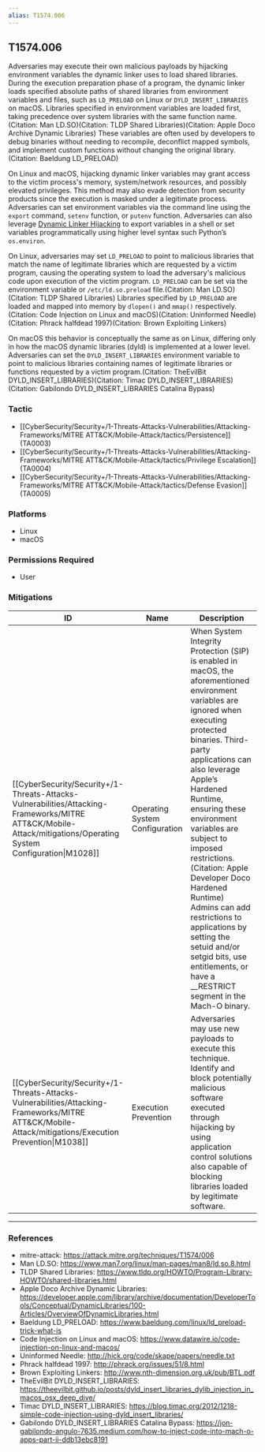 ```yaml
---
alias: T1574.006
---
```


## T1574.006

Adversaries may execute their own malicious payloads by hijacking environment variables the dynamic linker uses to load shared libraries. During the execution preparation phase of a program, the dynamic linker loads specified absolute paths of shared libraries from environment variables and files, such as <code>LD_PRELOAD</code> on Linux or <code>DYLD_INSERT_LIBRARIES</code> on macOS. Libraries specified in environment variables are loaded first, taking precedence over system libraries with the same function name.(Citation: Man LD.SO)(Citation: TLDP Shared Libraries)(Citation: Apple Doco Archive Dynamic Libraries) These variables are often used by developers to debug binaries without needing to recompile, deconflict mapped symbols, and implement custom functions without changing the original library.(Citation: Baeldung LD_PRELOAD)

On Linux and macOS, hijacking dynamic linker variables may grant access to the victim process's memory, system/network resources, and possibly elevated privileges. This method may also evade detection from security products since the execution is masked under a legitimate process. Adversaries can set environment variables via the command line using the <code>export</code> command, <code>setenv</code> function, or <code>putenv</code> function. Adversaries can also leverage [Dynamic Linker Hijacking](https://attack.mitre.org/techniques/T1574/006) to export variables in a shell or set variables programmatically using higher level syntax such Python’s <code>os.environ</code>.

On Linux, adversaries may set <code>LD_PRELOAD</code> to point to malicious libraries that match the name of legitimate libraries which are requested by a victim program, causing the operating system to load the adversary's malicious code upon execution of the victim program. <code>LD_PRELOAD</code> can be set via the environment variable or <code>/etc/ld.so.preload</code> file.(Citation: Man LD.SO)(Citation: TLDP Shared Libraries) Libraries specified by <code>LD_PRELOAD</code> are loaded and mapped into memory by <code>dlopen()</code> and <code>mmap()</code> respectively.(Citation: Code Injection on Linux and macOS)(Citation: Uninformed Needle) (Citation: Phrack halfdead 1997)(Citation: Brown Exploiting Linkers) 

On macOS this behavior is conceptually the same as on Linux, differing only in how the macOS dynamic libraries (dyld) is implemented at a lower level. Adversaries can set the <code>DYLD_INSERT_LIBRARIES</code> environment variable to point to malicious libraries containing names of legitimate libraries or functions requested by a victim program.(Citation: TheEvilBit DYLD_INSERT_LIBRARIES)(Citation: Timac DYLD_INSERT_LIBRARIES)(Citation: Gabilondo DYLD_INSERT_LIBRARIES Catalina Bypass) 


### Tactic
- [[CyberSecurity/Security+/1-Threats-Attacks-Vulnerabilities/Attacking-Frameworks/MITRE ATT&CK/Mobile-Attack/tactics/Persistence]] (TA0003)
- [[CyberSecurity/Security+/1-Threats-Attacks-Vulnerabilities/Attacking-Frameworks/MITRE ATT&CK/Mobile-Attack/tactics/Privilege Escalation]] (TA0004)
- [[CyberSecurity/Security+/1-Threats-Attacks-Vulnerabilities/Attacking-Frameworks/MITRE ATT&CK/Mobile-Attack/tactics/Defense Evasion]] (TA0005)

### Platforms
- Linux
- macOS

### Permissions Required
- User

### Mitigations

| ID | Name | Description |
| --- | --- | --- |
| [[CyberSecurity/Security+/1-Threats-Attacks-Vulnerabilities/Attacking-Frameworks/MITRE ATT&CK/Mobile-Attack/mitigations/Operating System Configuration\|M1028]] | Operating System Configuration | When System Integrity Protection (SIP) is enabled in macOS, the aforementioned environment variables are ignored when executing protected binaries. Third-party applications can also leverage Apple’s Hardened Runtime, ensuring these environment variables are subject to imposed restrictions.(Citation: Apple Developer Doco Hardened Runtime) Admins can add restrictions to applications by setting the setuid and/or setgid bits, use entitlements, or have a __RESTRICT segment in the Mach-O binary. |
| [[CyberSecurity/Security+/1-Threats-Attacks-Vulnerabilities/Attacking-Frameworks/MITRE ATT&CK/Mobile-Attack/mitigations/Execution Prevention\|M1038]] | Execution Prevention | Adversaries may use new payloads to execute this technique. Identify and block potentially malicious software executed through hijacking by using application control solutions also capable of blocking libraries loaded by legitimate software. |


---
### References

- mitre-attack: https://attack.mitre.org/techniques/T1574/006
- Man LD.SO: https://www.man7.org/linux/man-pages/man8/ld.so.8.html
- TLDP Shared Libraries: https://www.tldp.org/HOWTO/Program-Library-HOWTO/shared-libraries.html
- Apple Doco Archive Dynamic Libraries: https://developer.apple.com/library/archive/documentation/DeveloperTools/Conceptual/DynamicLibraries/100-Articles/OverviewOfDynamicLibraries.html
- Baeldung LD_PRELOAD: https://www.baeldung.com/linux/ld_preload-trick-what-is
- Code Injection on Linux and macOS: https://www.datawire.io/code-injection-on-linux-and-macos/
- Uninformed Needle: http://hick.org/code/skape/papers/needle.txt
- Phrack halfdead 1997: http://phrack.org/issues/51/8.html
- Brown Exploiting Linkers: http://www.nth-dimension.org.uk/pub/BTL.pdf
- TheEvilBit DYLD_INSERT_LIBRARIES: https://theevilbit.github.io/posts/dyld_insert_libraries_dylib_injection_in_macos_osx_deep_dive/
- Timac DYLD_INSERT_LIBRARIES: https://blog.timac.org/2012/1218-simple-code-injection-using-dyld_insert_libraries/
- Gabilondo DYLD_INSERT_LIBRARIES Catalina Bypass: https://jon-gabilondo-angulo-7635.medium.com/how-to-inject-code-into-mach-o-apps-part-ii-ddb13ebc8191
